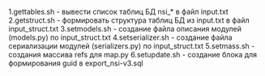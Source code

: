 1.gettables.sh - вывести список таблиц БД nsi_* в файл input.txt
2.getstruct.sh - формировать структура таблиц БД из input.txt в файл input_struct.txt
3.setmodels.sh - создание файла описания модулей (models.py) по input_struct.txt
4.setserializer.sh - создание файла сериализации модулей (serializers.py) по input_struct.txt
5.setmass.sh - создания массива refs для map.py
6.setupdate.sh - создание блока для формирования  guid в export_nsi-v3.sql

